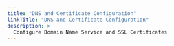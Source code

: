 ```yaml
---
title: "DNS and Certificate Configuration"
linkTitle: "DNS and Certificate Configuration"
description: >
  Configure Domain Name Service and SSL Certificates
---
```


